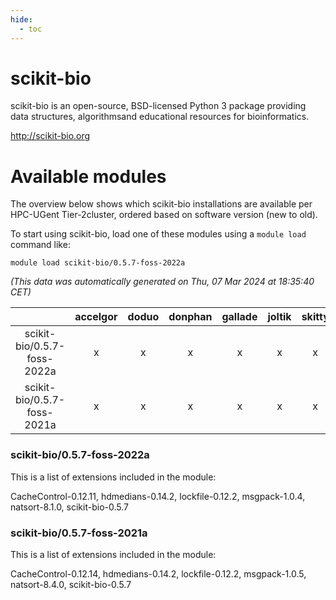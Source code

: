 ```yaml
---
hide:
  - toc
---
```


scikit-bio
==========


scikit-bio is an open-source, BSD-licensed Python 3 package providing data structures, algorithmsand educational resources for bioinformatics.

http://scikit-bio.org
# Available modules


The overview below shows which scikit-bio installations are available per HPC-UGent Tier-2cluster, ordered based on software version (new to old).

To start using scikit-bio, load one of these modules using a `module load` command like:

```shell
module load scikit-bio/0.5.7-foss-2022a
```

*(This data was automatically generated on Thu, 07 Mar 2024 at 18:35:40 CET)*  

| |accelgor|doduo|donphan|gallade|joltik|skitty|
| :---: | :---: | :---: | :---: | :---: | :---: | :---: |
|scikit-bio/0.5.7-foss-2022a|x|x|x|x|x|x|
|scikit-bio/0.5.7-foss-2021a|x|x|x|x|x|x|


### scikit-bio/0.5.7-foss-2022a

This is a list of extensions included in the module:

CacheControl-0.12.11, hdmedians-0.14.2, lockfile-0.12.2, msgpack-1.0.4, natsort-8.1.0, scikit-bio-0.5.7

### scikit-bio/0.5.7-foss-2021a

This is a list of extensions included in the module:

CacheControl-0.12.14, hdmedians-0.14.2, lockfile-0.12.2, msgpack-1.0.5, natsort-8.4.0, scikit-bio-0.5.7